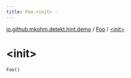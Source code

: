 ```yaml
---
title: Foo.<init> - 
---
```


[io.github.mkohm.detekt.hint.demo](../index.html) / [Foo](index.html) / [&lt;init&gt;](./-init-.html)

# &lt;init&gt;

`Foo()`